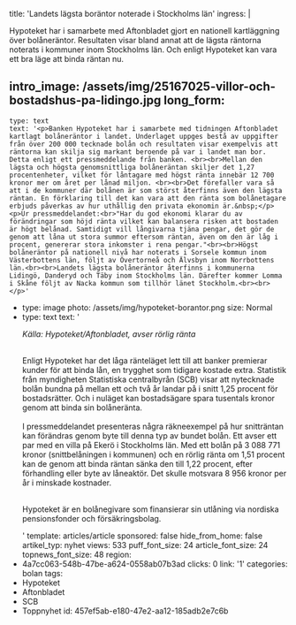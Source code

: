 title: 'Landets lägsta boräntor noterade i Stockholms län'
ingress: |
  <p>Hypoteket har i samarbete med Aftonbladet gjort en nationell kartläggning över bolåneräntor. Resultaten visar bland annat att de lägsta räntorna noterats i kommuner inom Stockholms län. Och enligt Hypoteket kan vara ett bra läge att binda räntan nu.
  </p>
  
intro_image: /assets/img/25167025-villor-och-bostadshus-pa-lidingo.jpg
long_form:
  -
    type: text
    text: '<p>Banken Hypoteket har i samarbete med tidningen Aftonbladet kartlagt bolåneräntor i landet. Underlaget uppges bestå av uppgifter från över 200 000 tecknade bolån och resultaten visar exempelvis att räntorna kan skilja sig markant beroende på var i landet man bor. Detta enligt ett pressmeddelande från banken. <br><br>Mellan den lägsta och högsta genomsnittliga bolåneräntan skiljer det 1,27 procentenheter, vilket för låntagare med högst ränta innebär 12 700 kronor mer om året per lånad miljon. <br><br>Det förefaller vara så att i de kommuner där bolånen är som störst återfinns även den lägsta räntan. En förklaring till det kan vara att den ränta som bolånetagare erbjuds påverkas av hur uthållig den privata ekonomin är.&nbsp;</p><p>Ur pressmeddelandet:<br>"Har du god ekonomi klarar du av förändringar som höjd ränta vilket kan balansera risken att bostaden är högt belånad. Samtidigt vill långivarna tjäna pengar, det gör de genom att låna ut stora summor eftersom räntan, även om den är låg i procent, genererar stora inkomster i rena pengar."<br><br>Högst bolåneräntor på nationell nivå har noterats i Sorsele kommun inom Västerbottens län, följt av Övertorneå och Älvsbyn inom Norrbottens län.<br><br>Landets lägsta bolåneräntor återfinns i kommunerna Lidingö, Danderyd och Täby inom Stockholms län. Därefter kommer Lomma i Skåne följt av Nacka kommun som tillhör länet Stockholm.<br><br></p>'
  -
    type: image
    photo: /assets/img/hypoteket-borantor.png
    size: Normal
  -
    type: text
    text: '<p><i>Källa: Hypoteket/Aftonbladet, avser rörlig ränta</i></p><p><br>Enligt Hypoteket har det låga ränteläget lett till att banker premierar kunder för att binda lån, en trygghet som tidigare kostade extra. Statistik från myndigheten Statistiska centralbyrån (SCB) visar att nytecknade bolån bundna på mellan ett och två år landar på i snitt 1,25 procent för bostadsrätter. Och i nuläget kan bostadsägare spara tusentals kronor genom att binda sin bolåneränta. <br><br>I pressmeddelandet presenteras några räkneexempel på hur snitträntan kan förändras genom byte till denna typ av bundet bolån. Ett avser ett par med en villa på Ekerö i Stockholms län. Med ett bolån på 3 088 771 kronor (snittbelåningen i kommunen) och en rörlig ränta om 1,51 procent kan de genom att binda räntan sänka den till 1,22 procent, efter förhandling eller byte av låneaktör. Det skulle motsvara 8 956 kronor per år i minskade kostnader.&nbsp;</p><p><br>Hypoteket är en bolånegivare som finansierar sin utlåning via nordiska pensionsfonder och försäkringsbolag.</p>'
template: articles/article
sponsored: false
hide_from_home: false
artikel_typ: nyhet
views: 533
puff_font_size: 24
article_font_size: 24
topnews_font_size: 48
region:
  - 4a7cc063-548b-47be-a624-0558ab07b3ad
clicks: 0
link: '1'
categories: bolan
tags:
  - Hypoteket
  - Aftonbladet
  - SCB
  - Toppnyhet
id: 457ef5ab-e180-47e2-aa12-185adb2e7c6b
